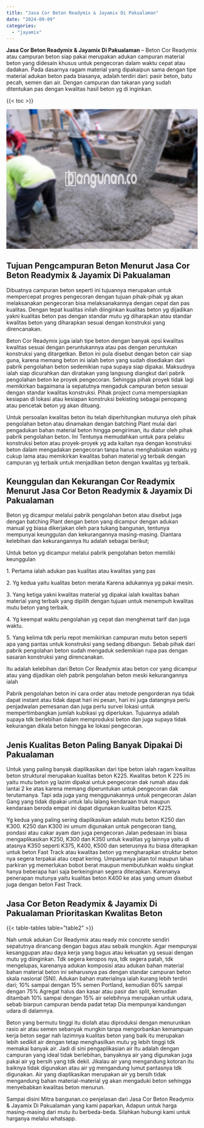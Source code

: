 ```yaml
---
title: "Jasa Cor Beton Readymix & Jayamix Di Pakualaman"
date: "2024-09-09"
categories: 
  - "jayamix"
---
```


**Jasa Cor Beton Readymix & Jayamix Di Pakualaman** – Beton Cor Readymix atau campuran beton siap pakai merupakan adukan campuran material beton yang didesain khusus untuk pengecoran dalam waktu cepat atau dadakan. Pada dasarnya ragam material yang dipakaipun sama dengan tipe material adukan beton pada biasanya, adalah terdiri dari: pasir beton, batu pecah, semen dan air. Dengan campuran dan takaran yang sudah ditentukan pas dengan kwalitas hasil beton yg di inginkan.

{{< toc >}}

![Jasa Cor Beton Readymix & Jayamix Di Pakualaman](/images/jasa-cor-readymix-60.png)

## Tujuan Pengcampuran Beton Menurut Jasa Cor Beton Readymix & Jayamix Di Pakualaman

Dibuatnya campuran beton seperti ini tujuannya merupakan untuk mempercepat progres pengecoran dengan tujuan pihak-pihak yg akan melaksanakan pengecoran bisa melaksanakannya dengan cepat dan pas kualitas. Dengan tepat kualitas inilah diinginkan kualitas beton yg dijadikan yakni kualitas beton pas dengan standar mutu yg diharapkan atau standar kwalitas beton yang diharapkan sesuai dengan konstruksi yang direncanakan.

Beton Cor Readymix juga ialah tipe beton dengan banyak opsi kwalitas kwalitas sesuai dengan peruntukannya atau pas dengan peruntukan konstruksi yang ditargetkan. Beton ini pula disebut dengan beton cair siap guna, karena memang beton ini ialah beton yang sudah disediakan dari pabrik pengolahan beton sedemikian rupa supaya siap dipakai. Maksudnya ialah siap dicurahkan dan diratakan yang langsung diangkut dari pabrik pengolahan beton ke proyek pengecoran. Sehingga pihak proyek tidak lagi memikirkan bagaimana ia sepatutnya mengaduk campuran beton sesuai dengan standar kwalitas konstruksi. Pihak project cuma mempersiapkan kesiapan di lokasi atau kesiapan konstruksi bekisting sebagai penopang atau pencetak beton yg akan dituang.

Untuk persoalan kwalitas beton itu telah diperhitungkan mutunya oleh pihak pengolahan beton atau dinamakan dengan batching Plant mulai dari pengadukan bahan material beton hingga pengiriman, itu diatur oleh pihak pabrik pengolahan beton. Ini Tentunya memudahkan untuk para pelaku konstruksi beton atau proyek-proyek yg ada kaitan nya dengan konstruksi beton dalam mengadakan pengecoran tanpa harus menghabiskan waktu yg cukup lama atau memikirkan kwalitas bahan material yg terbaik dengan campuran yg terbaik untuk menjadikan beton dengan kwalitas yg terbaik.

## Keunggulan dan Kekurangan Cor Readymix Menurut Jasa Cor Beton Readymix & Jayamix Di Pakualaman

Beton yg dicampur melalui pabrik pengolahan beton atau disebut juga dengan batching Plant dengan beton yang dicampur dengan adukan manual yg biasa dikerjakan oleh para tukang bangunan, tentunya mempunyai keunggulan dan kekurangannya masing-masing. Diantara kelebihan dan kekurangannya Itu adalah sebagai berikut;

Untuk beton yg dicampur melalui pabrik pengolahan beton memiliki keunggulan

1\. Pertama ialah adukan pas kualitas atau kwalitas yang pas

2\. Yg kedua yaitu kualitas beton merata Karena adukannya yg pakai mesin.

3\. Yang ketiga yakni kwalitas material yg dipakai ialah kwalitas bahan material yang terbaik yang dipilih dengan tujuan untuk menempuh kwalitas mutu beton yang terbaik.

4\. Yg keempat waktu pengolahan yg cepat dan menghemat tarif dan juga waktu.

5\. Yang kelima tdk perlu repot memikirkan campuran mutu beton seperti apa yang pantas untuk konstruksi yang sedang dibangun. Sebab pihak dari pabrik pengolahan beton sudah mengaduk sedemikian rupa pas dengan sasaran konstruksi yang direncanakan.

Itu adalah kelebihan dari Beton Cor Readymix atau beton cor yang dicampur atau yang dijadikan oleh pabrik pengolahan beton meski kekurangannya ialah

Pabrik pengolahan beton ini cara order atau metode pengorderan nya tidak dapat instant atau tidak dapat hari ini pesan, hari ini juga datangnya perlu penjadwalan pemesanan dan juga perlu survei lokasi untuk mempertimbangkan jumlah kubikasi yg diperlukan. Tujuannya adalah supaya tdk berlebihan dalam memproduksi beton dan juga supaya tidak kekurangan dikala beton hingga ke lokasi pengecoran.

## Jenis Kualitas Beton Paling Banyak Dipakai Di Pakualaman

Untuk yang paling banyak diaplikasikan dari tipe beton ialah ragam kwalitas beton struktural merupakan kualitas beton K225. Kwalitas beton K 225 ini yaitu mutu beton yg lazim dipakai untuk pengecoran dak rumah atau dak lantai 2 ke atas karena memang diperuntukan untuk pengecoran dak terutamanya. Tapi ada juga yang menggunakannya untuk pengecoran Jalan Gang yang tidak dipakai untuk lalu lalang kendaraan truk maupun kendaraan beroda empat ini dapat digunakan kualitas beton K225.

Yg kedua yang paling sering diaplikasikan adalah mutu beton K250 dan K300. K250 dan K300 ini umum digunakan untuk pengecoran tiang, pondasi atau cakar ayam dan juga pengecoran Jalan pedesaan ini biasa mengaplikasikan K250, K300 dan K350 untuk kwalitas yg lainnya yaitu di atasnya K350 seperti K375, K400, K500 dan seterusnya itu biasa diterapkan untuk beton Fast Track atau kwalitas beton yg mengharapkan struktur beton nya segera terpakai atau cepat kering. Umpamanya jalan tol maupun lahan parkiran yg memerlukan bobot berat maupun membutuhkan waktu singkat hanya beberapa hari saja berkeinginan segera diterapkan. Karenanya penerapan mutunya yaitu kualitas beton K400 ke atas yang umum disebut juga dengan beton Fast Track.

## Jasa Cor Beton Readymix & Jayamix Di Pakualaman Prioritaskan Kwalitas Beton

{{< table-tables table="table2" >}}

Nah untuk adukan Cor Readymix atau ready mix concrete sendiri sepatutnya dirancang dengan bagus atau sebaik mungkin. Agar mempunyai kesanggupan atau daya kerja yang bagus atau kekuatan yg sesuai dengan mutu yg diinginkan. Tdk segera keropos nya, tdk segera patah, tdk mengelupas, karenanya adukan komposisi atau adukan bahan material bahan material beton ini seharusnya pas dengan standar campuran beton skala nasional (SNI). Adukan bahan materialnya ialah kurang lebih terdiri dari; 10% sampai dengan 15% semen Portland, kemudian 60% sampai dengan 75% Agregat halus dan kasar atau pasir dan split, kemudian ditambah 10% sampai dengan 15% air selebihnya merupakan untuk udara, sebab biarpun campuran benda padat tetap Dia mempunyai kandungan udara di dalamnya.

Beton yang bermutu tinggi itu diolah atau diproduksi dengan menurunkan rasio air atau semen sebanyak mungkin tanpa mengorbankan kemampuan kerja beton segar nah lazimnya kualitas beton yang baik itu merupakan lebih sedikit air dengan tetap menghasilkan mutu yg lebih tinggi tdk memakai banyak air. Jadi di sini pengaplikasian air Itu adalah dengan campuran yang ideal tidak berlebihan, banyaknya air yang digunakan juga pakai air yg bersih yang tdk dekil. Jikalau air yang mengandung kotoran itu baiknya tidak digunakan atau air yg mengandung lumut pantasnya tdk digunakan. Air yang diaplikasikan merupakan air yg bersih tidak mengandung bahan material-material yg akan mengaduki beton sehingga menyebabkan kwalitas beton menurun.

Sampai disini Mitra bangunan.co penjelasan dari Jasa Cor Beton Readymix & Jayamix Di Pakualaman yang kami paparkan, Adapun untuk harga masing-masing dari mutu itu berbeda-beda. Silahkan hubungi kami untuk harganya melalui whatsapp.
